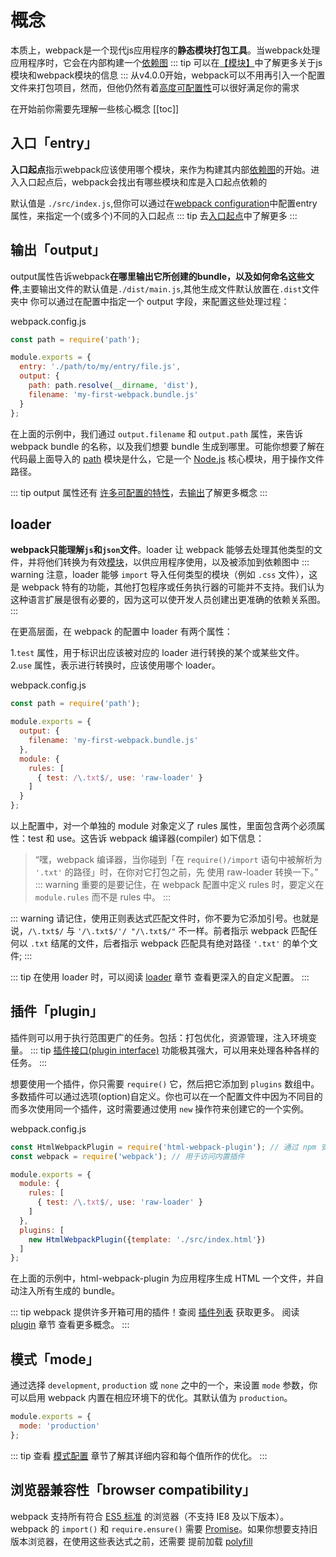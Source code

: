 # 概念

本质上，webpack是一个现代js应用程序的**静态模块打包工具**。当webpack处理应用程序时，它会在内部构建一个[依赖图](/guide/dependency-graph)
::: tip
可以在[【模块】](/guide/modules)中了解更多关于js模块和webpack模块的信息
:::
从v4.0.0开始，webpack可以不用再引入一个配置文件来打包项目，然而，但他仍然有着[高度可配置性](/guide/configuration)可以很好满足你的需求

在开始前你需要先理解一些核心概念
[[toc]]

## 入口「entry」

**入口起点**指示webpack应该使用哪个模块，来作为构建其内部[依赖图](/guide/dependency-graph)的开始。进入入口起点后，webpack会找出有哪些模块和库是入口起点依赖的

默认值是 `./src/index.js`,但你可以通过在[webpack configuration](/configuration/config)中配置entry属性，来指定一个(或多个)不同的入口起点
::: tip
去[入口起点](/guide/entry_points)中了解更多
:::


## 输出「output」
output属性告诉webpack**在哪里输出它所创建的bundle，以及如何命名这些文件**,主要输出文件的默认值是`./dist/main.js`,其他生成文件默认放置在`.dist`文件夹中
你可以通过在配置中指定一个 output 字段，来配置这些处理过程：

webpack.config.js
``` js
const path = require('path');

module.exports = {
  entry: './path/to/my/entry/file.js',
  output: {
    path: path.resolve(__dirname, 'dist'),
    filename: 'my-first-webpack.bundle.js'
  }
};
```
在上面的示例中，我们通过 `output.filename` 和 `output.path` 属性，来告诉 webpack bundle 的名称，以及我们想要 bundle 生成到哪里。可能你想要了解在代码最上面导入的 [path](http://nodejs.cn/api/path.html) 模块是什么，它是一个 [Node.js](http://nodejs.cn/api/) 核心模块，用于操作文件路径。

::: tip
output 属性还有 [许多可配置的特性](/configuration/output)，去[输出](/guide/output)了解更多概念
:::


## loader
**webpack只能理解`js`和`json`文件**。loader 让 webpack 能够去处理其他类型的文件，并将他们转换为有效[模块](/guide/modules)，以供应用程序使用，以及被添加到依赖图中
::: warning
注意，loader 能够 `import` 导入任何类型的模块（例如 `.css` 文件），这是 webpack 特有的功能，其他打包程序或任务执行器的可能并不支持。我们认为这种语言扩展是很有必要的，因为这可以使开发人员创建出更准确的依赖关系图。
:::

在更高层面，在 webpack 的配置中 loader 有两个属性：

1.`test` 属性，用于标识出应该被对应的 loader 进行转换的某个或某些文件。
2.`use` 属性，表示进行转换时，应该使用哪个 loader。

webpack.config.js
``` js
const path = require('path');

module.exports = {
  output: {
    filename: 'my-first-webpack.bundle.js'
  },
  module: {
    rules: [
      { test: /\.txt$/, use: 'raw-loader' }
    ]
  }
};
```
以上配置中，对一个单独的 module 对象定义了 rules 属性，里面包含两个必须属性：test 和 use。这告诉 webpack 编译器(compiler) 如下信息：
>“嘿，webpack 编译器，当你碰到「在 `require()/import` 语句中被解析为 `'.txt'` 的路径」时，在你对它打包之前，先 使用 raw-loader 转换一下。”
::: warning
重要的是要记住，在 webpack 配置中定义 rules 时，要定义在 `module.rules` 而不是 rules 中。
:::

::: warning
请记住，使用正则表达式匹配文件时，你不要为它添加引号。也就是说，`/\.txt$/` 与 `'/\.txt$/'/ "/\.txt$/"` 不一样。前者指示 webpack 匹配任何以 `.txt` 结尾的文件，后者指示 webpack 匹配具有绝对路径 `'.txt'` 的单个文件; 
:::

::: tip
在使用 loader 时，可以阅读 [loader](/guide/loaders) 章节 查看更深入的自定义配置。
:::


## 插件「plugin」
插件则可以用于执行范围更广的任务。包括：打包优化，资源管理，注入环境变量。
::: tip
[插件接口(plugin interface)](../api/plugins) 功能极其强大，可以用来处理各种各样的任务。
:::

想要使用一个插件，你只需要 `require()` 它，然后把它添加到 `plugins` 数组中。多数插件可以通过选项(option)自定义。你也可以在一个配置文件中因为不同目的而多次使用同一个插件，这时需要通过使用 `new` 操作符来创建它的一个实例。

webpack.config.js
``` js
const HtmlWebpackPlugin = require('html-webpack-plugin'); // 通过 npm 安装
const webpack = require('webpack'); // 用于访问内置插件

module.exports = {
  module: {
    rules: [
      { test: /\.txt$/, use: 'raw-loader' }
    ]
  },
  plugins: [
    new HtmlWebpackPlugin({template: './src/index.html'})
  ]
};
```
在上面的示例中，html-webpack-plugin 为应用程序生成 HTML 一个文件，并自动注入所有生成的 bundle。

::: tip
webpack 提供许多开箱可用的插件！查阅 [插件列表](../plugins/plugin) 获取更多。
阅读 [plugin](/guide/plugins) 章节 查看更多概念。
:::



## 模式「mode」
通过选择 `development`, `production` 或 `none` 之中的一个，来设置 `mode` 参数，你可以启用 webpack 内置在相应环境下的优化。其默认值为 `production`。
``` js
module.exports = {
  mode: 'production'
};
```
::: tip
查看 [模式配置](/guide/mode) 章节了解其详细内容和每个值所作的优化。
:::



## 浏览器兼容性「browser compatibility」
webpack 支持所有符合 [ES5 标准](https://kangax.github.io/compat-table/es5/) 的浏览器（不支持 IE8 及以下版本）。webpack 的 `import()` 和 `require.ensure()` 需要 [Promise](http://es6.ruanyifeng.com/#docs/promise)。如果你想要支持旧版本浏览器，在使用这些表达式之前，还需要 提前加载 [polyfill](../booklets/shimming)